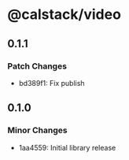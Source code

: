 # @calstack/video

## 0.1.1

### Patch Changes

- bd389f1: Fix publish

## 0.1.0

### Minor Changes

- 1aa4559: Initial library release
